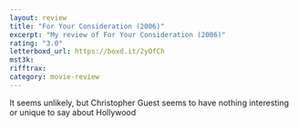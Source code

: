 ```yaml
---
layout: review
title: "For Your Consideration (2006)"
excerpt: "My review of For Your Consideration (2006)"
rating: "3.0"
letterboxd_url: https://boxd.it/2yOfCh
mst3k:
rifftrax:
category: movie-review
---
```


It seems unlikely, but Christopher Guest seems to have nothing interesting or unique to say about Hollywood
